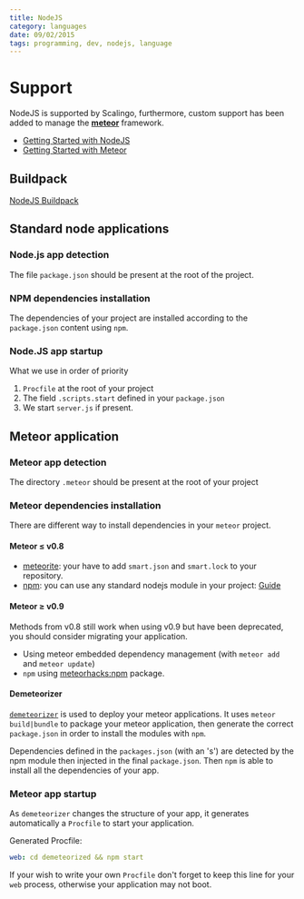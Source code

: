```yaml
---
title: NodeJS
category: languages
date: 09/02/2015
tags: programming, dev, nodejs, language
---
```


# Support

NodeJS is supported by Scalingo, furthermore, custom support has been added
to manage the [__meteor__](/languages/javascript/nodejs/meteor.html) framework.

* [Getting Started with NodeJS](/languages/javascript/getting-started-with-nodejs.html)
* [Getting Started with Meteor](/languages/javascript/getting-started-with-meteor.html)

## Buildpack

[NodeJS Buildpack](https://github.com/Scalingo/appsdeck-buildpack-nodejs)

## Standard node applications

### Node.js app detection

The file `package.json` should be present at the root of the project.

### NPM dependencies installation

The dependencies of your project are installed according to the
`package.json` content using `npm`.

### Node.JS app startup

What we use in order of priority

1. `Procfile` at the root of your project
2. The field `.scripts.start` defined in your `package.json` 
3. We start `server.js` if present.

## Meteor application

### Meteor app detection

The directory `.meteor` should be present at the root of your project

### Meteor dependencies installation

There are different way to install dependencies in your `meteor` project.

#### Meteor ≤ v0.8

* [meteorite](https://github.com/oortcloud/meteorite/): your have to add
`smart.json` and `smart.lock` to your repository.
* [npm](https://www.npmjs.org/): you can use any standard nodejs module
in your project: [Guide](https://meteorhacks.com/complete-npm-integration-for-meteor.html)

#### Meteor ≥ v0.9

Methods from v0.8 still work when using v0.9 but have been deprecated, you
should consider migrating your application.

* Using meteor embedded dependency management (with `meteor add` and `meteor update`)
* `npm` using [meteorhacks:npm](https://github.com/meteorhacks/npm) package.

#### Demeteorizer

[`demeteorizer`](https://github.com/onmodulus/demeteorizer) is used to deploy your
meteor applications. It uses `meteor build|bundle` to package your meteor application,
then generate the correct `package.json` in order to install the modules with
`npm`.

Dependencies defined in the `packages.json` (with an 's') are detected by the
npm module then injected in the final `package.json`. Then `npm` is able to
install all the dependencies of your app.

### Meteor app startup

As `demeteorizer` changes the structure of your app, it generates automatically
a `Procfile` to start your application.

Generated Procfile:

```yml
web: cd demeteorized && npm start
```

If your wish to write your own `Procfile` don't forget to keep this line for your
`web` process, otherwise your application may not boot.
